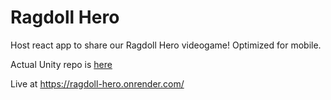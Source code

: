 # Ragdoll Hero

Host react app to share our Ragdoll Hero videogame! Optimized for mobile.

Actual Unity repo is [here](https://github.com/MultiverseTeam/ragdollbullethell)

Live at https://ragdoll-hero.onrender.com/
